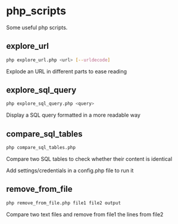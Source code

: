 php_scripts
===========

Some useful php scripts.

explore_url
-----------

```bash
php explore_url.php <url> [--urldecode]
```
Explode an URL in different parts to ease reading

explore_sql_query
-----------------

```bash
php explore_sql_query.php <query>
```
Display a SQL query formatted in a more readable way

compare_sql_tables
------------------

```bash
php compare_sql_tables.php
```
Compare two SQL tables to check whether their content is identical

Add settings/credentials in a config.php file to run it

remove_from_file
------------------

```bash
php remove_from_file.php file1 file2 output
```
Compare two text files and remove from file1 the lines from file2